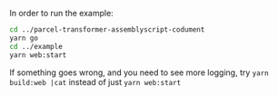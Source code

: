 In order to run the example:

```bash
cd ../parcel-transformer-assemblyscript-codument
yarn go
cd ../example
yarn web:start
```

If something goes wrong, and you need to see more logging, try `yarn build:web |cat` instead of just `yarn web:start`